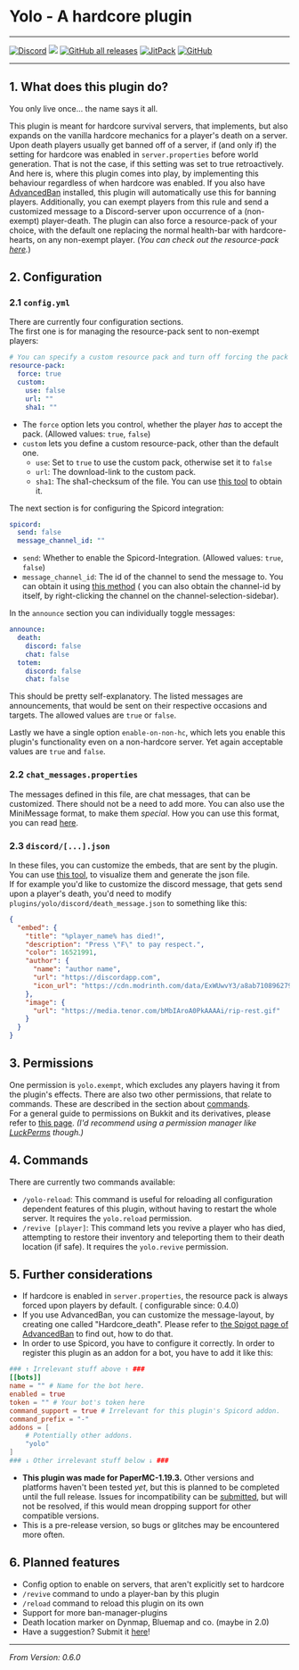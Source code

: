 # Yolo - A hardcore plugin

---

[![Discord](https://img.shields.io/discord/1085932576197316629?color=7289da&label=Support&logo=discord&style=for-the-badge)](https://discord.gg/zMqkeRseME)
[![](https://modrinth-utils.vercel.app/api/badge/downloads/?id=ExWUwvY3&logo=true&style=for-the-badge)](https://modrinth.com/plugin/yolo)
[![GitHub all releases](https://img.shields.io/github/downloads/eingruenesbeb/Yolo/total?logo=github&style=for-the-badge)](https://github.com/eingruenesbeb/Yolo/releases/)
[![JitPack](https://img.shields.io/jitpack/version/io.github.eingruenesbeb/Yolo?color=green&style=for-the-badge)](https://jitpack.io/#eingruenesbeb/Yolo/v0.5.0)
[![GitHub](https://img.shields.io/github/license/eingruenesbeb/Yolo?style=for-the-badge)](https://github.com/eingruenesbeb/Yolo/blob/master/COPYING)

---

## 1. What does this plugin do?

You only live once... the name says it all.

This plugin is meant for hardcore survival servers, that implements, but also expands on the vanilla hardcore
mechanics for a player's death on a server.\
Upon death players usually get banned off of a server, if (and only if) the setting for hardcore was enabled in
`server.properties` before world generation. That is not the case, if this setting was set to true retroactively. And
here is, where this plugin comes into play, by implementing this behaviour regardless of when hardcore was enabled. If
you also have [AdvancedBan](https://www.spigotmc.org/resources/advancedban.8695/) installed, this plugin will
automatically use this for banning players.
Additionally, you can exempt players from this rule and send a customized message to a Discord-server upon occurrence of
a (non-exempt) player-death. The plugin can also force a resource-pack of your choice, with the default one replacing
the normal health-bar with hardcore-hearts, on any non-exempt player. (*You can check out the resource-pack
[here](https://drive.google.com/file/d/1UWoiOGFlt2QIyQPVKAv5flLTNeNiI439/view?usp=share_link).*)

## 2. Configuration

### 2.1 `config.yml`

There are currently four configuration sections.\
The first one is for managing the resource-pack sent to non-exempt players:

```yaml
# You can specify a custom resource pack and turn off forcing the pack onto non-exempt players.
resource-pack:
  force: true
  custom:
    use: false
    url: ""
    sha1: ""
```

- The `force` option lets you control, whether the player *has* to accept the pack. (Allowed values: `true`, `false`)
- `custom` lets you define a custom resource-pack, other than the default one.
    - `use`: Set to `true` to use the custom pack, otherwise set it to `false`
    - `url`: The download-link to the custom pack.
    - `sha1`: The sha1-checksum of the file. You can use
      [this tool](https://emn178.github.io/online-tools/sha1_checksum.html) to obtain it.

The next section is for configuring the Spicord integration:

```yaml
spicord:
  send: false
  message_channel_id: ""
```

- `send`: Whether to enable the Spicord-Integration. (Allowed values: `true`, `false`)
- `message_channel_id`: The id of the channel to send the message to. You can obtain it using
  [this method](https://support.discord.com/hc/en-us/articles/206346498-Where-can-I-find-my-User-Server-Message-ID-) (
  you
  can also obtain the channel-id by itself, by right-clicking the channel on the channel-selection-sidebar).

In the `announce` section you can individually toggle messages:

```yaml
announce:
  death:
    discord: false
    chat: false
  totem:
    discord: false
    chat: false
```

This should be pretty self-explanatory. The listed messages are announcements, that would be sent on their respective
occasions and targets. The allowed values are `true` or `false`.

Lastly we have a single option `enable-on-non-hc`, which lets you enable this plugin's functionality even on a
non-hardcore server. Yet again acceptable values are `true` and `false`.

### 2.2 `chat_messages.properties`

The messages defined in this file, are chat messages, that can be customized. There should not be a need to add more.
You can also use the MiniMessage format, to make them *special*. How you can use this format, you can read
[here](https://docs.advntr.dev/minimessage/format.html).

### 2.3 `discord/[...].json`

In these files, you can customize the embeds, that are sent by the plugin. You can use
[this tool](https://leovoel.github.io/embed-visualizer/), to visualize them and generate the json file.\
If for example you'd like to customize the discord message, that gets send upon a player's death, you'd need to modify
`plugins/yolo/discord/death_message.json` to something like this:

```json
{
  "embed": {
    "title": "%player_name% has died!",
    "description": "Press \"F\" to pay respect.",
    "color": 16521991,
    "author": {
      "name": "author name",
      "url": "https://discordapp.com",
      "icon_url": "https://cdn.modrinth.com/data/ExWUwvY3/a8ab710896279f5c3ed9c377d408a10587f5509d.png"
    },
    "image": {
      "url": "https://media.tenor.com/bMbIAroA0PkAAAAi/rip-rest.gif"
    }
  }
}

```

## 3. Permissions

One permission is `yolo.exempt`, which excludes any players having it from the plugin's effects. There are also two
other permissions, that relate to commands. These are described in the section about [commands](#4-commands).\
For a general guide to permissions on Bukkit and its derivatives, please refer to
[this page](https://bukkit.fandom.com/wiki/Permissions.yml). *(I'd recommend using a permission manager like
[LuckPerms](https://luckperms.net/) though.)*

## 4. Commands

There are currently two commands available:

- `/yolo-reload`: This command is useful for reloading all configuration dependent features of this plugin, without
  having to restart the whole server. It requires the `yolo.reload` permission.
- `/revive [player]`: This command lets you revive a player who has died, attempting to restore their inventory and
  teleporting them to their death location (if safe). It requires the `yolo.revive` permission.

## 5. Further considerations

- If hardcore is enabled in `server.properties`, the resource pack is always forced upon players by default. (
  configurable since: 0.4.0)
- If you use AdvancedBan, you can customize the message-layout, by creating one called "Hardcore_death". Please refer
  to [the Spigot page of AdvancedBan](https://www.spigotmc.org/resources/advancedban.8695/#Configuration) to find out,
  how to do that.
- In order to use Spicord, you have to configure it correctly. In order to register this plugin as an addon for a bot,
  you have to add it like this:

```toml
### ↑ Irrelevant stuff above ↑ ###
[[bots]]
name = "" # Name for the bot here.
enabled = true
token = "" # Your bot's token here
command_support = true # Irrelevant for this plugin's Spicord addon.
command_prefix = "-"
addons = [
    # Potentially other addons.
    "yolo"
]
### ↓ Other irrelevant stuff below ↓ ###
```

- **This plugin was made for PaperMC-1.19.3.** Other versions and platforms haven't been tested *yet*, but this is
  planned
  to be completed until the full release. Issues for incompatibility can
  be [submitted](https://github.com/eingruenesbeb/Yolo/issues/new/choose), but will not be resolved, if
  this would mean dropping support for other compatible versions.
- This is a pre-release version, so bugs or glitches may be encountered more often.

## 6. Planned features

- Config option to enable on servers, that aren't explicitly set to hardcore
- `/revive` command to undo a player-ban by this plugin
- `/reload` command to reload this plugin on its own
- Support for more ban-manager-plugins
- Death location marker on Dynmap, Bluemap and co. (maybe in 2.0)
- Have a suggestion? Submit it [here](https://github.com/eingruenesbeb/Yolo/issues/new/choose)!

---

*From Version: 0.6.0*
